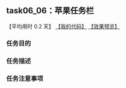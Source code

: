 ## task06_06：苹果任务栏

【平均用时 0.2 天】
[【我的代码】](https://github.com/wangsiyuan233/MyDemo/blob/master/task06/06/task06_06.html)
[【效果预览】](https://wangsiyuan233.cn/MyDemo/task06/06/task06_06.html)

### 任务目的


### 任务描述


### 任务注意事项


